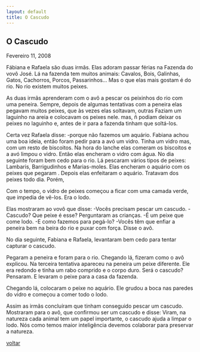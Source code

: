 ```yaml
---
layout: default
title: O Cascudo
--- 
```


## O Cascudo

Fevereiro 11, 2008

Fábiana e Rafaela são duas irmãs. Elas adoram passar férias na Fazenda do vovô José. Lá na fazenda tem muitos animais: Cavalos, Bois, Galinhas, Gatos, Cachorros, Porcos, Passarinhos… Mas o que elas mais gostam é do rio. No rio existem muitos peixes.

As duas irmãs aprenderam com o avô a pescar os peixinhos do rio com uma peneira. Sempre, depois de algumas tentativas com a peneira elas pegavam muitos peixes, que às vezes elas soltavam, outras Faziam um laguinho na areia e colocavam os peixes nele. mas, ñ podiam deixar os peixes no laguinho e, antes de ir para a fazenda tinham que soltá-los.

Certa vez Rafaela disse: -porque não fazemos um aquário. Fabiana achou uma boa ideia, então foram pedir para a avó um vidro. Tinha um vidro mas, com um resto de biscoitos. Na hora do lanche elas comeram os biscoitos e a avó limpou o vidro. Então elas encheram o vidro com água. No dia seguinte foram bem cedo para o rio. Lá pescaram vários tipos de peixes: Lambaris, Barrigudinhos e Marias-moles. Elas encheram o aquário com os peixes que pegaram . Depois elas enfeitaram o aquário. Tratavam dos peixes todo dia. Porém,

Com o tempo, o vidro de peixes começou a ficar com uma camada verde, que impedia de vê-los. Era o lodo.

Elas mostraram ao vovô que disse: -Vocês precisam pescar um cascudo. -Cascudo? Que peixe é esse? Perguntaram as crianças. -É um peixe que come lodo. -E como fazemos para pegá-lo? -Vocês têm que enfiar a peneira bem na beira do rio e puxar com força. Disse o avô.

No dia seguinte, Fabiana e Rafaela, levantaram bem cedo para tentar capturar o cascudo.

Pegaram a peneira e foram para o rio. Chegando lá, fizeram como o avô explicou. Na terceira tentativa apareceu na peneira um peixe diferente. Ele era redondo e tinha um rabo comprido e o corpo duro. Será o cascudo? Pensaram. E levaram o peixe para a casa da fazenda.

Chegando lá, colocaram o peixe no aquário. Ele grudou a boca nas paredes do vidro e começou a comer todo o lodo.

Assim as irmãs concluíram que tinham conseguido pescar um cascudo. Mostraram para o avô, que confirmou ser um cascudo e disse: Viram, na natureza cada animal tem um papel importante, o cascudo ajuda a limpar o lodo. Nós como temos maior inteligência devemos colaborar para preservar a natureza.

[voltar](./)